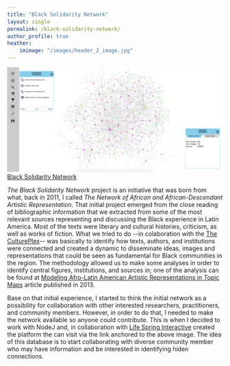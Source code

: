 ```yaml
---
title: "Black Solidarity Network"
layout: single
permalink: /black-solidarity-network/
author_profile: true
heather: 
    imimage: "/images/header_2_image.jpg"
---
```




![Model](/images/Network_I.png)
[Black Solidarity Network](http://lifespringinteractive.ca/Network/)

*The Black Solidarity Network* project is an initiative that was born from what, back in 2011, I called
*The Network of African and African-Descendant Artistic Representation*. That initial project emerged from the close reading of 
bibliographic information that we extracted from some of the most relevant sources representing and discussing 
the Black experience in Latin America. Most of the texts were literary and cultural histories, criticism, as well as
works of fiction. What we tried to do --in colaboration with the [The CulturePlex](http://www.cultureplex.ca/#about)-- was basically 
to identify how texts, authors, and institutions were connected and created a dynamic to disseminate ideas, images and 
representations that could be seen as fundamental for Black communities in the region. The methodology allowed us to
make some analyses in order to identify central figures, institutions, and sources in; one of the analysis can be found at 
[Modeling Afro-Latin American Artistic Representations in Topic Maps](http://www.digitalhumanities.org/dhq/vol/7/1/000145/000145.html)
article published in 2013. 

Base on that initial experience, I started to think the initial network as a possibility for collaboration with other
interested researchers, practitioners, and community members. However, in order to do that, I needed to make the network
available so anyone could contribute. This is when I decided to work with NodeJ and, in collaboration with [Life Spring Interactive](http://lifespringinteractive.ca/)
created the platform the can visit via the link anchored to the above image. The idea of this database is to start collaborating 
with diverse community member who may have information and be interested in identifying hiden connections.  